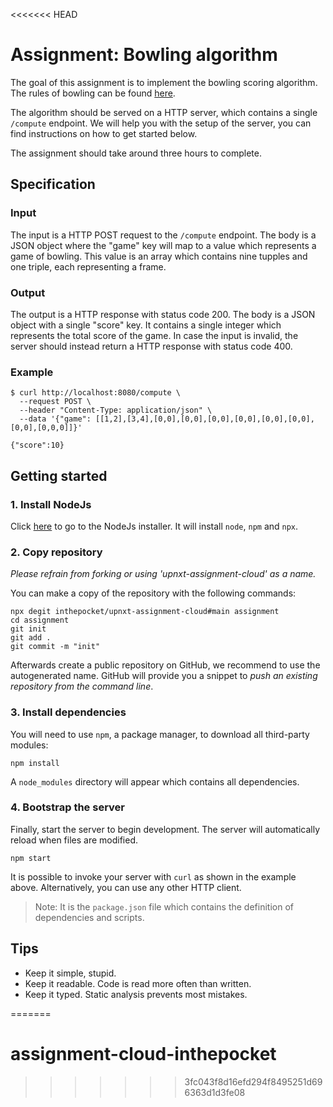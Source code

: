 <<<<<<< HEAD
# Assignment: Bowling algorithm

The goal of this assignment is to implement the bowling scoring algorithm.  
The rules of bowling can be found [here][rules].

The algorithm should be served on a HTTP server, which contains a single `/compute` endpoint. We will help you with the setup of the server, you can find instructions on how to get started below.

The assignment should take around three hours to complete.

## Specification

### Input

The input is a HTTP POST request to the `/compute` endpoint.
The body is a JSON object where the "game" key will map to a value which represents a game of bowling.
This value is an array which contains nine tupples and one triple, each representing a frame.

### Output

The output is a HTTP response with status code 200. The body is a JSON object with a single "score" key. It contains a single integer which represents the total score of the game. In case the input is invalid, the server should instead return a HTTP response with status code 400.

### Example

```
$ curl http://localhost:8080/compute \
  --request POST \
  --header "Content-Type: application/json" \
  --data '{"game": [[1,2],[3,4],[0,0],[0,0],[0,0],[0,0],[0,0],[0,0],[0,0],[0,0,0]]}'

{"score":10}
```

## Getting started

### 1. Install NodeJs

Click [here][node-install] to go to the NodeJs installer. It will install `node`, `npm` and `npx`.

### 2. Copy repository

_Please refrain from forking or using 'upnxt-assignment-cloud' as a name._

You can make a copy of the repository with the following commands:

```
npx degit inthepocket/upnxt-assignment-cloud#main assignment
cd assignment
git init
git add .
git commit -m "init"
```

Afterwards create a public repository on GitHub, we recommend to use the autogenerated name. GitHub will provide you a snippet to _push an existing repository from the command line_.

### 3. Install dependencies

You will need to use `npm`, a package manager, to download all third-party modules:

```
npm install
```

A `node_modules` directory will appear which contains all dependencies.

### 4. Bootstrap the server

Finally, start the server to begin development. The server will automatically reload when files are modified.

```
npm start
```

It is possible to invoke your server with `curl` as shown in the example above.
Alternatively, you can use any other HTTP client.

> Note: It is the `package.json` file which contains the definition of dependencies and scripts.

## Tips

- Keep it simple, stupid.
- Keep it readable. Code is read more often than written.
- Keep it typed. Static analysis prevents most mistakes.

[rules]: https://www.myactivesg.com/sports/bowling/how-to-play/bowling-rules/how-are-points-determined-in-bowling
[node-install]: https://nodejs.org/en/download/
=======
# assignment-cloud-inthepocket
>>>>>>> 3fc043f8d16efd294f8495251d696363d1d3fe08
